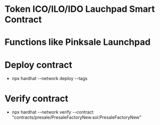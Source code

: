 
# Token ICO/ILO/IDO Lauchpad Smart Contract

# Functions like Pinksale Launchpad

# Deploy contract
- npx hardhat --network <network> deploy --tags <tag>

# Verify contract
- npx hardhat --network <network> verify --contract "contracts/presale/PresaleFactoryNew.sol:PresaleFactoryNew" <deployed address>